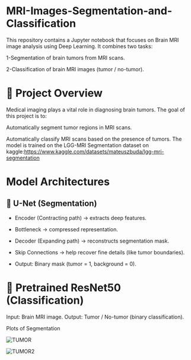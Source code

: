 # MRI-Images-Segmentation-and-Classification

This repository contains a Jupyter notebook that focuses on Brain MRI image analysis using Deep Learning. It combines two tasks:

1-Segmentation of brain tumors from MRI scans.

2-Classification of brain MRI images (tumor / no-tumor).

# 📌 Project Overview

Medical imaging plays a vital role in diagnosing brain tumors.
The goal of this project is to:

  Automatically segment tumor regions in MRI scans.
  
  Automatically classify MRI scans based on the presence of tumors.
The model is trained on the LGG-MRI Segmentation dataset on kaggle:https://www.kaggle.com/datasets/mateuszbuda/lgg-mri-segmentation

# Model Architectures

## 🔹 U-Net (Segmentation)

* Encoder (Contracting path) → extracts deep features.

* Bottleneck → compressed representation.

* Decoder (Expanding path) → reconstructs segmentation mask.

* Skip Connections → help recover fine details (like tumor boundaries).

* Output: Binary mask (tumor = 1, background = 0).

# 🔹 Pretrained ResNet50 (Classification)
Input: Brain MRI image.
Output: Tumor / No-tumor (binary classification).

Plots of Segmentation

![TUMOR](https://github.com/user-attachments/assets/738e77ee-85c4-4edf-a42c-71287947e885)

![TUMOR2](https://github.com/user-attachments/assets/58b841b6-81bd-4e00-9e36-5efdf28321d7)
